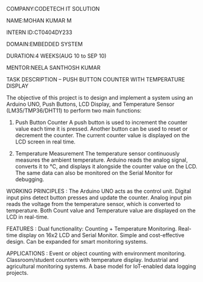 COMPANY:CODETECH IT SOLUTION


NAME:MOHAN KUMAR M

INTERN ID:CT0404DY233

DOMAIN:EMBEDDED SYSTEM

DURATION:4 WEEKS(AUG 10 to SEP 10)

MENTOR:NEELA SANTHOSH KUMAR

TASK DESCRIPTION – PUSH BUTTON COUNTER WITH TEMPERATURE DISPLAY

The objective of this project is to design and implement a system using an Arduino UNO, Push Buttons, LCD Display, and Temperature Sensor (LM35/TMP36/DHT11) to perform two main functions:

1. Push Button Counter
A push button is used to increment the counter value each time it is pressed.
Another button can be used to reset or decrement the counter.
The current counter value is displayed on the LCD screen in real time.

2. Temperature Measurement
The temperature sensor continuously measures the ambient temperature.
Arduino reads the analog signal, converts it to °C, and displays it alongside the counter value on the LCD.
The same data can also be monitored on the Serial Monitor for debugging.

WORKING PRINCIPLES :
The Arduino UNO acts as the control unit.
Digital input pins detect button presses and update the counter.
Analog input pin reads the voltage from the temperature sensor, which is converted to temperature.
Both Count value and Temperature value are displayed on the LCD in real-time.

FEATURES :
Dual functionality: Counting + Temperature Monitoring.
Real-time display on 16x2 LCD and Serial Monitor.
Simple and cost-effective design.
Can be expanded for smart monitoring systems.

APPLICATIONS :
Event or object counting with environment monitoring.
Classroom/student counters with temperature display.
Industrial and agricultural monitoring systems.
A base model for IoT-enabled data logging projects.



